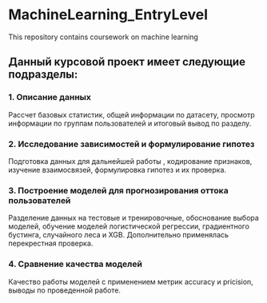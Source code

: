 # MachineLearning_EntryLevel
This repository contains coursework on machine learning


## **Данный курсовой проект имеет следующие подразделы:**
### 1. Описание данных 

Рассчет базовых статистик, общей информации по датасету, просмотр информации по группам пользователей и итоговый вывод по разделу.


### 2. Исследование зависимостей и формулирование гипотез

Подготовка данных для дальнейшей работы , кодирование признаков, изучение взаимосвязей, формулировка гипотез и их проверка.


### 3. Построение моделей для прогнозирования оттока пользователей

Разделение данных на тестовые и тренировочные, обоснование выбора моделей, обучение моделей логистической регрессии, градиентного бустинга, случайного леса и XGB. Дополнительно применялась перекрестная проверка.


### 4. Сравнение качества моделей

Качество работы моделей с применением метрик accuracy и pricision, выводы по проведенной работе.
